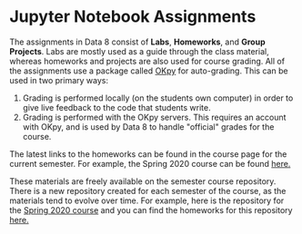 # Jupyter Notebook Assignments

The assignments in Data 8 consist of **Labs**, **Homeworks**, and **Group Projects**. Labs are mostly used as a guide through the class material, whereas homeworks and projects are also used for course grading. All of the assignments use a package called [OKpy](https://okpy.org/) for auto-grading. This can be used in two primary ways:

1. Grading is performed locally (on the students own computer) in order to give live feedback
   to the code that students write.
2. Grading is performed with the OKpy servers. This requires an account with OKpy, and is
   used by Data 8 to handle "official" grades for the course.
   
The latest links to the homeworks can be found in the course page for the current
semester. For example, the Spring 2020 course can be found [here.](http://data8.org/sp20/)

These materials are freely available on the semester course repository.
There is a new repository created for each semester of the course, as the materials
tend to evolve over time. For example, here is the repository for the [Spring 2020 course](https://github.com/data-8/materials-sp20) and you can find the homeworks for this repository [here.](https://github.com/data-8/materials-sp20/tree/master/materials/sp20/hw)

